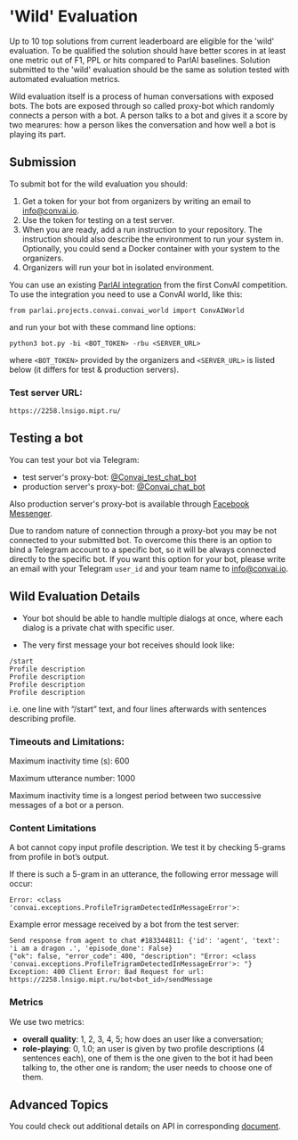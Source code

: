 # 'Wild' Evaluation

Up to 10 top solutions from current leaderboard are eligible for the 'wild' evaluation. To be qualified the solution should have better scores in at least one metric out of F1, PPL or hits compared to ParlAI baselines. Solution submitted to the 'wild' evaluation should be the same as solution tested with automated evaluation metrics.

Wild evaluation itself is a process of human conversations with exposed bots. The bots are exposed through so called proxy-bot which randomly connects a person with a bot. A person talks to a bot and gives it a score by two mearures: how a person likes the conversation and how well a bot is playing its part.

## Submission

To submit bot for the wild evaluation you should:
1. Get a token for your bot from organizers by writing an email to info@convai.io.
2. Use the token for testing on a test server.
3. When you are ready, add a run instruction to your repository. The instruction should also describe the environment to run your system in. Optionally, you could send a Docker container with your system to the organizers. 
4. Organizers will run your bot in isolated environment.

You can use an existing [ParlAI integration](https://github.com/facebookresearch/ParlAI/tree/master/projects/convai) from the first ConvAI competition. To use the integration you need to use a ConvAI world, like this:

```from parlai.projects.convai.convai_world import ConvAIWorld```

and run your bot with these command line options:

```python3 bot.py -bi <BOT_TOKEN> -rbu <SERVER_URL>```

where `<BOT_TOKEN>` provided by the organizers and `<SERVER_URL>` is listed below (it differs for test & production servers).

### Test server URL: 

    https://2258.lnsigo.mipt.ru/

## Testing a bot
You can test your bot via Telegram: 
- test server's proxy-bot: [@Convai_test_chat_bot](https://t.me/Convai_test_chat_bot)
- production server's proxy-bot: [@Convai_chat_bot](https://t.me/Convai_chat_bot)

Also production server's proxy-bot is available through [Facebook Messenger](https://www.messenger.com/t/convai.io).

Due to random nature of connection through a proxy-bot you may be not connected to your submitted bot. To overcome this there is an option to bind a Telegram account to a specific bot, so it will be always connected directly to the specific bot. If you want this option for your bot, please write an email with your Telegram `user_id` and your team name to info@convai.io.


## Wild Evaluation Details

* Your bot should be able to handle multiple dialogs at once, where each dialog is a private chat with specific user.

* The very first message your bot receives should look like:
```
/start
Profile description
Profile description
Profile description
Profile description
```
i.e. one line with “/start” text, and four lines afterwards with sentences describing profile.

### Timeouts and Limitations:

Maximum inactivity time (s): 				600

Maximum utterance number: 					1000

Maximum inactivity time is a longest period between two successive messages of a bot or a person.

### Content Limitations

A bot cannot copy input profile description. We test it by checking 5-grams from profile in bot’s output.

If there is such a 5-gram in an utterance, the following error message will occur:

```Error: <class 'convai.exceptions.ProfileTrigramDetectedInMessageError'>: ```

Example error message received by a bot from the test server:

```
Send response from agent to chat #183344811: {'id': 'agent', 'text': 'i am a dragon .', 'episode_done': False}
{"ok": false, "error_code": 400, "description": "Error: <class 'convai.exceptions.ProfileTrigramDetectedInMessageError'>: "}
Exception: 400 Client Error: Bad Request for url: https://2258.lnsigo.mipt.ru/bot<bot_id>/sendMessage
```

### Metrics

We use two metrics:
- __overall quality__: 1, 2, 3, 4, 5; how does an user like a conversation;
- __role-playing__: 0, 1.0; an user is given by two profile descriptions (4 sentences each), one of them is the one given to the bot it had been talking to, the other one is random; the user needs to choose one of them.

## Advanced Topics
You could check out additional details on API in corresponding [document](./advanced.md).
